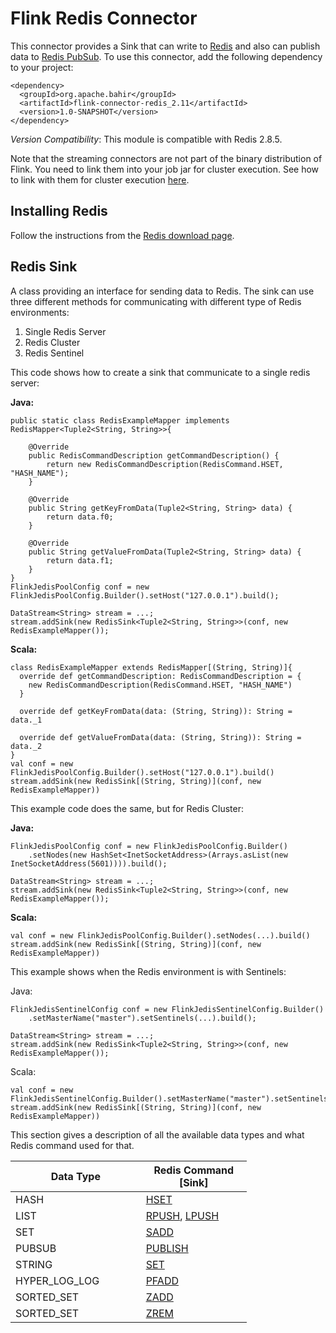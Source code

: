 # Flink Redis Connector

This connector provides a Sink that can write to [Redis](http://redis.io/) and also can publish data 
to [Redis PubSub](http://redis.io/topics/pubsub). To use this connector, add the
following dependency to your project:

    <dependency>
      <groupId>org.apache.bahir</groupId>
      <artifactId>flink-connector-redis_2.11</artifactId>
      <version>1.0-SNAPSHOT</version>
    </dependency>

*Version Compatibility*: This module is compatible with Redis 2.8.5.

Note that the streaming connectors are not part of the binary distribution of Flink. You need to link them into your job jar for cluster execution.
See how to link with them for cluster execution [here](https://ci.apache.org/projects/flink/flink-docs-release-1.2/dev/linking.html).

## Installing Redis

Follow the instructions from the [Redis download page](http://redis.io/download).


## Redis Sink

A class providing an interface for sending data to Redis.
The sink can use three different methods for communicating with different type of Redis environments:

1. Single Redis Server
2. Redis Cluster
3. Redis Sentinel

This code shows how to create a sink that communicate to a single redis server:

**Java:**


    public static class RedisExampleMapper implements RedisMapper<Tuple2<String, String>>{

        @Override
        public RedisCommandDescription getCommandDescription() {
            return new RedisCommandDescription(RedisCommand.HSET, "HASH_NAME");
        }

        @Override
        public String getKeyFromData(Tuple2<String, String> data) {
            return data.f0;
        }

        @Override
        public String getValueFromData(Tuple2<String, String> data) {
            return data.f1;
        }
    }
    FlinkJedisPoolConfig conf = new FlinkJedisPoolConfig.Builder().setHost("127.0.0.1").build();

    DataStream<String> stream = ...;
    stream.addSink(new RedisSink<Tuple2<String, String>>(conf, new RedisExampleMapper());



**Scala:**

    class RedisExampleMapper extends RedisMapper[(String, String)]{
      override def getCommandDescription: RedisCommandDescription = {
        new RedisCommandDescription(RedisCommand.HSET, "HASH_NAME")
      }

      override def getKeyFromData(data: (String, String)): String = data._1

      override def getValueFromData(data: (String, String)): String = data._2
    }
    val conf = new FlinkJedisPoolConfig.Builder().setHost("127.0.0.1").build()
    stream.addSink(new RedisSink[(String, String)](conf, new RedisExampleMapper))



This example code does the same, but for Redis Cluster:

**Java:**

    FlinkJedisPoolConfig conf = new FlinkJedisPoolConfig.Builder()
        .setNodes(new HashSet<InetSocketAddress>(Arrays.asList(new InetSocketAddress(5601)))).build();

    DataStream<String> stream = ...;
    stream.addSink(new RedisSink<Tuple2<String, String>>(conf, new RedisExampleMapper());

**Scala:**


    val conf = new FlinkJedisPoolConfig.Builder().setNodes(...).build()
    stream.addSink(new RedisSink[(String, String)](conf, new RedisExampleMapper))


This example shows when the Redis environment is with Sentinels:

Java:

    FlinkJedisSentinelConfig conf = new FlinkJedisSentinelConfig.Builder()
        .setMasterName("master").setSentinels(...).build();

    DataStream<String> stream = ...;
    stream.addSink(new RedisSink<Tuple2<String, String>>(conf, new RedisExampleMapper());
 

Scala:

    val conf = new FlinkJedisSentinelConfig.Builder().setMasterName("master").setSentinels(...).build()
    stream.addSink(new RedisSink[(String, String)](conf, new RedisExampleMapper))


This section gives a description of all the available data types and what Redis command used for that.

<table class="table table-bordered" style="width: 75%">
    <thead>
        <tr>
          <th class="text-center" style="width: 20%">Data Type</th>
          <th class="text-center" style="width: 25%">Redis Command [Sink]</th>
        </tr>
      </thead>
      <tbody>
        <tr>
            <td>HASH</td><td><a href="http://redis.io/commands/hset">HSET</a></td>
        </tr>
        <tr>
            <td>LIST</td><td>
                <a href="http://redis.io/commands/rpush">RPUSH</a>,
                <a href="http://redis.io/commands/lpush">LPUSH</a>
            </td>
        </tr>
        <tr>
            <td>SET</td><td><a href="http://redis.io/commands/rpush">SADD</a></td>
        </tr>
        <tr>
            <td>PUBSUB</td><td><a href="http://redis.io/commands/publish">PUBLISH</a></td>
        </tr>
        <tr>
            <td>STRING</td><td><a href="http://redis.io/commands/set">SET</a></td>
        </tr>
        <tr>
            <td>HYPER_LOG_LOG</td><td><a href="http://redis.io/commands/pfadd">PFADD</a></td>
        </tr>
        <tr>
            <td>SORTED_SET</td><td><a href="http://redis.io/commands/zadd">ZADD</a></td>
        </tr>
        <tr>
            <td>SORTED_SET</td><td><a href="http://redis.io/commands/zrem">ZREM</a></td>
        </tr>
      </tbody>
</table>
